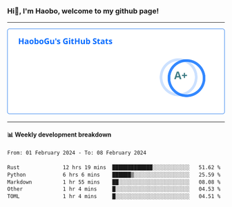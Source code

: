<!--<h2 align="center"> Hi👋, I'm Haobo, welcome to my github page! </h2>-->
### Hi👋, I'm Haobo, welcome to my github page!
-------

<img href="https://github.com/HaoboGu" src="assets/stats.svg" alt="github stats" /> 

-------

#### 📊 **Weekly development breakdown**
<!--START_SECTION:waka-->

```txt
From: 01 February 2024 - To: 08 February 2024

Rust              12 hrs 19 mins  █████████████░░░░░░░░░░░░   51.62 %
Python            6 hrs 6 mins    ██████▒░░░░░░░░░░░░░░░░░░   25.59 %
Markdown          1 hr 55 mins    ██░░░░░░░░░░░░░░░░░░░░░░░   08.08 %
Other             1 hr 4 mins     █░░░░░░░░░░░░░░░░░░░░░░░░   04.53 %
TOML              1 hr 4 mins     █░░░░░░░░░░░░░░░░░░░░░░░░   04.51 %
```

<!--END_SECTION:waka-->
<!--
backup url: https://github-readme-status-dusky-ten.vercel.app/api?username=HaoboGu&count_private=true&show_icons=true&theme=transparent&border_color=2f80ed
-->
<!--
**HaoboGu/HaoboGu** is a ✨ _special_ ✨ repository because its `README.md` (this file) appears on your GitHub profile.

Here are some ideas to get you started:

- 🔭 I’m currently working on AI-assisted programming tools
- 🌱 I’m currently learning ...
- 👯 I’m looking to collaborate on ...
- 🤔 I’m looking for help with ...
- 💬 Ask me about ...
- 📫 How to reach me: ...
- 😄 Pronouns: ...
- ⚡ Fun fact: ...
-->
